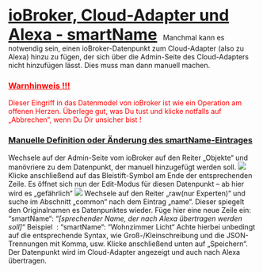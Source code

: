 <span style="font-size: 24pt;">**<u>ioBroker, Cloud-Adapter und Alexa - smartName</u>**</span>   Manchmal kann es notwendig sein, einen ioBroker-Datenpunkt zum Cloud-Adapter (also zu Alexa) hinzu zu fügen, der sich über die Admin-Seite des Cloud-Adapters nicht hinzufügen lässt. Dies muss man dann manuell machen.

### <span style="color: #ff0000;">**<u>Warnhinweis !!!</u>**</span>

<span style="color: #ff0000;">Dieser Eingriff in das Datenmodel von ioBroker ist wie ein Operation am offenen Herzen.</span> <span style="color: #ff0000;">Überlege gut, was Du tust und klicke notfalls auf „Abbrechen“, wenn Du Dir unsicher bist !</span>

### **<u>Manuelle Definition oder Änderung des smartName-Eintrages</u>**

Wechsele auf der Admin-Seite vom ioBroker auf den Reiter „Objekte“ und manövriere zu dem Datenpunkt, der manuell hinzugefügt werden soll. [![](http://www.iobroker.net/wp-content/uploads//alexa_100_smartname_01.jpg)](http://www.iobroker.net/wp-content/uploads//alexa_100_smartname_01.jpg) Klicke anschließend auf das Bleistift-Symbol am Ende der entsprechenden Zeile. Es öffnet sich nun der Edit-Modus für diesen Datenpunkt – ab hier wird es „gefährlich“ [![](img/alexa_100_smartname_02.jpg)](img/alexa_100_smartname_02.jpg) Wechsele auf den Reiter „raw(nur Experten)“ und suche im Abschnitt „common“ nach dem Eintrag „name“. Dieser spiegelt den Originalnamen es Datenpunktes wieder. Füge hier eine neue Zeile ein: “smartName“: “_[sprechender Name, der nach Alexa übertragen werden soll]_“ Beispiel  : “smartName“: “Wohnzimmer Licht“ Achte hierbei unbedingt auf die entsprechende Syntax, wie Groß-/Kleinschreibung und die JSON-Trennungen mit Komma, usw. Klicke anschließend unten auf „Speichern“. Der Datenpunkt wird im Cloud-Adapter angezeigt und auch nach Alexa übertragen.